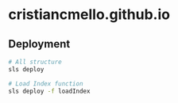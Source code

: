# cristiancmello.github.io

## Deployment

```sh
# All structure
sls deploy

# Load Index function
sls deploy -f loadIndex
```